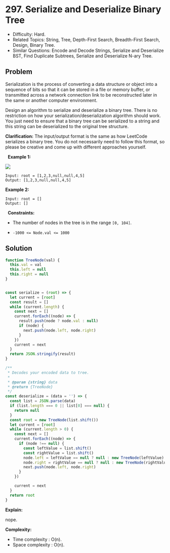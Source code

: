# 297. Serialize and Deserialize Binary Tree

- Difficulty: Hard.
- Related Topics: String, Tree, Depth-First Search, Breadth-First Search, Design, Binary Tree.
- Similar Questions: Encode and Decode Strings, Serialize and Deserialize BST, Find Duplicate Subtrees, Serialize and Deserialize N-ary Tree.

## Problem

Serialization is the process of converting a data structure or object into a sequence of bits so that it can be stored in a file or memory buffer, or transmitted across a network connection link to be reconstructed later in the same or another computer environment.

Design an algorithm to serialize and deserialize a binary tree. There is no restriction on how your serialization/deserialization algorithm should work. You just need to ensure that a binary tree can be serialized to a string and this string can be deserialized to the original tree structure.

**Clarification:** The input/output format is the same as how LeetCode serializes a binary tree. You do not necessarily need to follow this format, so please be creative and come up with different approaches yourself.

 
**Example 1:**

![](https://assets.leetcode.com/uploads/2020/09/15/serdeser.jpg)

```
Input: root = [1,2,3,null,null,4,5]
Output: [1,2,3,null,null,4,5]
```

**Example 2:**

```
Input: root = []
Output: []
```

 
**Constraints:**


	
- The number of nodes in the tree is in the range ```[0, 104]```.
	
- ```-1000 <= Node.val <= 1000```



## Solution

```javascript
function TreeNode(val) {
  this.val = val
  this.left = null
  this.right = null
}


const serialize = (root) => {
  let current = [root]
  const result = []
  while (current.length) {
    const next = []
    current.forEach((node) => {
      result.push(node ? node.val : null)
      if (node) {
        next.push(node.left, node.right)
      }
    })
    current = next
  }
  return JSON.stringify(result)
}

/**
 * Decodes your encoded data to tree.
 *
 * @param {string} data
 * @return {TreeNode}
 */
const deserialize = (data = '') => {
  const list = JSON.parse(data)
  if (list.length === 0 || list[0] === null) {
    return null
  }
  const root = new TreeNode(list.shift())
  let current = [root]
  while (current.length > 0) {
    const next = []
    current.forEach((node) => {
      if (node !== null) {
        const leftValue = list.shift()
        const rightValue = list.shift()
        node.left = leftValue == null ? null : new TreeNode(leftValue)
        node.right = rightValue == null ? null : new TreeNode(rightValue)
        next.push(node.left, node.right)
      }
    })

    current = next
  }
  return root
}
```

**Explain:**

nope.

**Complexity:**

* Time complexity : O(n).
* Space complexity : O(n).
